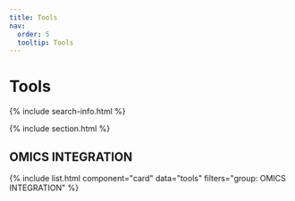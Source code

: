 ```yaml
---
title: Tools
nav:
  order: 5
  tooltip: Tools
---
```


# Tools

{% include search-info.html %}

{% include section.html %}

## OMICS INTEGRATION

{% include list.html component="card" data="tools" filters="group: OMICS INTEGRATION" %}
